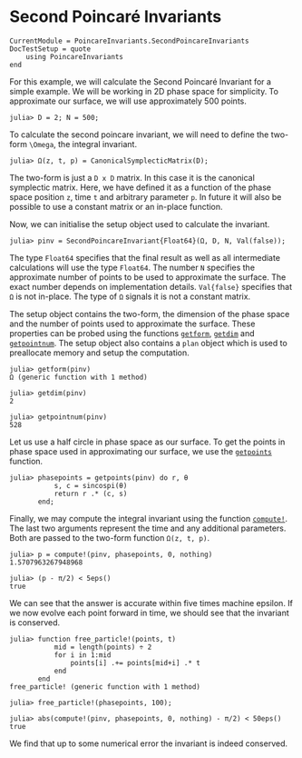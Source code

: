 # Second Poincaré Invariants

```@meta
CurrentModule = PoincareInvariants.SecondPoincareInvariants
DocTestSetup = quote
    using PoincareInvariants
end
```

For this example, we will calculate the Second Poincaré Invariant for a simple example. We will be working in 2D phase space
for simplicity. To approximate our surface, we will use approximately 500 points.

```jldoctest usage
julia> D = 2; N = 500;
```

To calculate the second poincare invariant, we will need to define the two-form ``\Omega``, the integral invariant.

```jldoctest usage
julia> Ω(z, t, p) = CanonicalSymplecticMatrix(D);
```

The two-form is just a `D x D` matrix. In this case it is the canonical symplectic matrix.
Here, we have defined it as a function of the phase space position `z`, time `t` and arbitrary parameter `p`.
In future it will also be possible to use a constant matrix or an in-place function.

Now, we can initialise the setup object used to calculate the invariant.

```jldoctest usage
julia> pinv = SecondPoincareInvariant{Float64}(Ω, D, N, Val(false));
```

The type `Float64` specifies that the final result as well as all intermediate calculations will use the type `Float64`.
The number `N` specifies the approximate number of points to be used to approximate the surface.
The exact number depends on implementation details.
`Val{false}` specifies that `Ω` is not in-place. The type of `Ω` signals it is not a constant matrix.

The setup object contains the two-form, the dimension of the phase space and the number of points used to approximate the surface.
These properties can be probed using the functions [`getform`](@ref), [`getdim`](@ref) and [`getpointnum`](@ref).
The setup object also contains a `plan` object which is used to preallocate memory and setup the computation.

```jldoctest usage
julia> getform(pinv)
Ω (generic function with 1 method)

julia> getdim(pinv)
2

julia> getpointnum(pinv)
528
```

Let us use a half circle in phase space as our surface.
To get the points in phase space used in approximating our surface, we use the [`getpoints`](@ref) function.

```jldoctest usage
julia> phasepoints = getpoints(pinv) do r, θ
           s, c = sincospi(θ)
           return r .* (c, s)
       end;
```

Finally, we may compute the integral invariant using the function [`compute!`](@ref).
The last two arguments represent the time and any additional parameters. Both are passed to the two-form function `Ω(z, t, p)`.

```jldoctest usage
julia> p = compute!(pinv, phasepoints, 0, nothing)
1.5707963267948968

julia> (p - π/2) < 5eps()
true
```

We can see that the answer is accurate within five times machine epsilon.
If we now evolve each point forward in time, we should see that the invariant is conserved.

```jldoctest usage
julia> function free_particle!(points, t)
           mid = length(points) ÷ 2
           for i in 1:mid
               points[i] .+= points[mid+i] .* t
           end
       end
free_particle! (generic function with 1 method)

julia> free_particle!(phasepoints, 100);

julia> abs(compute!(pinv, phasepoints, 0, nothing) - π/2) < 50eps()
true
```

We find that up to some numerical error the invariant is indeed conserved.
